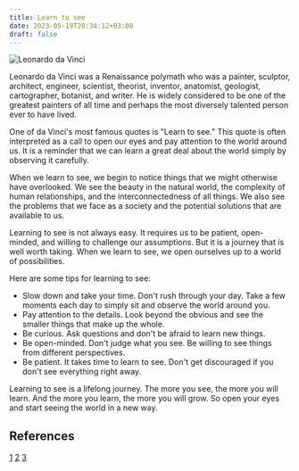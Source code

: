 ```yaml
---
title: Learn to see
date: 2023-05-19T20:34:12+03:00
draft: false
---
```

![Leonardo da Vinci](https://i.natgeofe.com/n/f4b296e6-89d5-4758-8223-5bd218089cf8/Leo9_2x3.jpg?w=374&h=561)

Leonardo da Vinci was a Renaissance polymath who was a painter, sculptor, architect, engineer, scientist, theorist, inventor, anatomist, geologist, cartographer, botanist, and writer. He is widely considered to be one of the greatest painters of all time and perhaps the most diversely talented person ever to have lived.

One of da Vinci's most famous quotes is "Learn to see." This quote is often interpreted as a call to open our eyes and pay attention to the world around us. It is a reminder that we can learn a great deal about the world simply by observing it carefully.

When we learn to see, we begin to notice things that we might otherwise have overlooked. We see the beauty in the natural world, the complexity of human relationships, and the interconnectedness of all things. We also see the problems that we face as a society and the potential solutions that are available to us.

Learning to see is not always easy. It requires us to be patient, open-minded, and willing to challenge our assumptions. But it is a journey that is well worth taking. When we learn to see, we open ourselves up to a world of possibilities.

Here are some tips for learning to see:

- Slow down and take your time. Don't rush through your day. Take a few moments each day to simply sit and observe the world around you.
- Pay attention to the details. Look beyond the obvious and see the smaller things that make up the whole.
- Be curious. Ask questions and don't be afraid to learn new things.
- Be open-minded. Don't judge what you see. Be willing to see things from different perspectives.
- Be patient. It takes time to learn to see. Don't get discouraged if you don't see everything right away.

Learning to see is a lifelong journey. The more you see, the more you will learn. And the more you learn, the more you will grow. So open your eyes and start seeing the world in a new way.

## References
[1](https://www.appadvice.com/app/leonardo-da-vinci-art/1003292945)
[2](https://www.jaegerscience.com/famous-scientists.html)
[3](https://www.624821a17u44y.ukardiologa.ru/)
